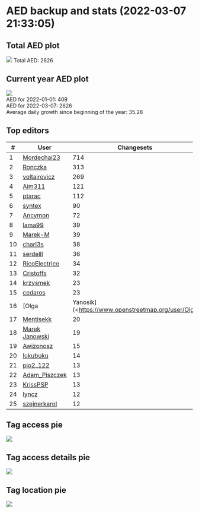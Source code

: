 # AED backup and stats (2022-03-07 21:33:05)


## Total AED plot
![](report_data/total_aed.png)
Total AED: 2626

## Current year AED plot
![](report_data/current_year_aed.png)\
AED for 2022-01-01: 409\
AED for 2022-03-07: 2626\
Average daily growth since beginning of the year: 35.28

## Top editors
| # | User | Changesets |
| ------------- | ------------- | ------------- |
| 1 | [Mordechai23](<https://www.openstreetmap.org/user/Mordechai23>) | 714 |
| 2 | [Ronczka](<https://www.openstreetmap.org/user/Ronczka>) | 313 |
| 3 | [voltairovicz](<https://www.openstreetmap.org/user/voltairovicz>) | 269 |
| 4 | [Aim311](<https://www.openstreetmap.org/user/Aim311>) | 121 |
| 5 | [ptarac](<https://www.openstreetmap.org/user/ptarac>) | 112 |
| 6 | [syntex](<https://www.openstreetmap.org/user/syntex>) | 90 |
| 7 | [Ancymon](<https://www.openstreetmap.org/user/Ancymon>) | 72 |
| 8 | [lama99](<https://www.openstreetmap.org/user/lama99>) | 39 |
| 9 | [Marek-M](<https://www.openstreetmap.org/user/Marek-M>) | 39 |
| 10 | [charl3s](<https://www.openstreetmap.org/user/charl3s>) | 38 |
| 11 | [serdelll](<https://www.openstreetmap.org/user/serdelll>) | 36 |
| 12 | [RicoElectrico](<https://www.openstreetmap.org/user/RicoElectrico>) | 34 |
| 13 | [Cristoffs](<https://www.openstreetmap.org/user/Cristoffs>) | 32 |
| 14 | [krzysmek](<https://www.openstreetmap.org/user/krzysmek>) | 23 |
| 15 | [cedaros](<https://www.openstreetmap.org/user/cedaros>) | 23 |
| 16 | [Olga | Yanosik](<https://www.openstreetmap.org/user/Olga | Yanosik>) | 20 |
| 17 | [Mentisekk](<https://www.openstreetmap.org/user/Mentisekk>) | 20 |
| 18 | [Marek Janowski](<https://www.openstreetmap.org/user/Marek Janowski>) | 19 |
| 19 | [Awizonosz](<https://www.openstreetmap.org/user/Awizonosz>) | 15 |
| 20 | [lukubuku](<https://www.openstreetmap.org/user/lukubuku>) | 14 |
| 21 | [pio2_122](<https://www.openstreetmap.org/user/pio2_122>) | 13 |
| 22 | [Adam_Piszczek](<https://www.openstreetmap.org/user/Adam_Piszczek>) | 13 |
| 23 | [KrissPSP](<https://www.openstreetmap.org/user/KrissPSP>) | 13 |
| 24 | [lyncz](<https://www.openstreetmap.org/user/lyncz>) | 12 |
| 25 | [szejnerkarol](<https://www.openstreetmap.org/user/szejnerkarol>) | 12 |

## Tag access pie
![](report_data/tag_access.png)

## Tag access details pie
![](report_data/tag_access_details.png)

## Tag location pie
![](report_data/tag_location.png)

